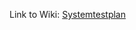 Link to Wiki: [Systemtestplan](https://github.com/WAntonia/TINF18C_Team_3_DD2AML-Converter/wiki/Systemtestplan)
